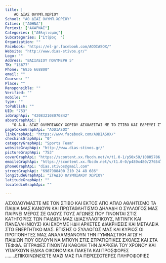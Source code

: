 ```yaml
---
title: |
    ΑΟ ΔΙΑΣ ΟΛΥΜΠ.ΧΩΡΙΟΥ
School: "ΑΟ ΔΙΑΣ ΟΛΥΜΠ.ΧΩΡΙΟΥ"
Cities: ["ΑΘΗΝΑ"]
Perioxi: ["ΑΧΑΡΝΑΙ"]
Categories: ["Αθλητισμός"]
Subcategories: ["Στίβος  "]
Organization: ""
Facebook: "https://el-gr.facebook.com/AODIASOX/"
Website: "http://www.dias-stivos.gr/"
Logo: ""
Address: "ΒΑΣΙΛΕΙΟΥ ΠΟΛΥΜΕΡΗ 5"
TK: "13677"
Phone: "6936 668800"
email: ""
Courses: ""
Place: ""
Rensponsible: ""
Verified: ""
mobile: ""
type: ""
toPublish: ""
UID: "753"
idGraphApi: "420832108070842"
aboutGraphApi: | 
   "Ο Α.Ο. ΔΙΑΣ ΟΛΥΜΠΙΑΚΟΥ ΧΩΡΙΟΥ ΑΣΧΟΛΕΙΤΑΙ ΜΕ ΤΟ ΣΤΙΒΟ ΚΑΙ ΕΔΡΕΥΕΙ ΣΤΙΣ ΕΓΚΑΤΑΣΤΑΣΕΙΣ ΤΟΥ ΣΤΑΔΙΟΥ ΤΟΥ ΟΛΥΜΠΙΑΚΟΥ ΧΩΡΙΟΥ. "
pagetokenGraphApi: "AODIASOX"
linkGraphApi: "https://www.facebook.com/AODIASOX/"
checkinsGraphApi: "0"
categoryGraphApi: "Sports Team"
websiteGraphApi: "http://www.dias-stivos.gr/"
pictureGraphApi: "753"
coverGraphApi: "https://scontent.xx.fbcdn.net/v/t1.0-1/p50x50/10805786_420835804737139_3593373170293733803_n.png?oh=7f7ea4c5de7962137922ea2b8bbe5c2a&amp;oe=5B4A765F"
emailsGraphApi: "https://scontent.xx.fbcdn.net/v/t1.0-0/p480x480/27654772_1013768675443846_9027384850271082260_n.jpg?oh=bdf22e4ae982ea6998159b518ac33d24&amp;oe=5B415C35"
phoneGraphApi: "dias.stivos@gmail.com"
streetGraphApi: "6987988400 210 24 48 686"
longitudeGraphApi: "ΣΤΑΔΙΟ ΟΛΥΜΠΙΑΚΟΥ ΧΩΡΙΟΥ"
latitudeGraphApi: ""
locatedinGraphApi: ""

---
```


ΑΣΧΟΛΟΥΜΑΣΤΕ ΜΕ ΤΟΝ ΣΤΙΒΟ ΚΑΙ ΕΚΤΟΣ ΑΠΟ ΑΠΛΟ ΑΘΛΗΤΙΣΜΟ ΤΑ ΠΑΙΔΙΑ ΜΑΣ ΚΑΝΟΥΝ ΚΑΙ ΠΡΩΤΑΘΛΗΤΙΣΜΟ ΔΗΛΑΔΗ Ο ΣΥΛΛΟΓΟΣ ΜΑΣ ΠΑΙΡΝΕΙ ΜΕΡΟΣ ΣΕ ΟΛΟΥΣ ΤΟΥΣ ΑΓΩΝΕΣ ΠΟΥ ΓΙΝΟΝΤΑΙ ΣΤΙΣ ΚΑΤΗΓΟΡΙΕΣ ΤΩΝ ΠΑΙΔΙΩΝ ΜΑΣ (ΔΙΑΣΥΛΛΟΓΙΚΟΥΣ, ΜΙΤΙΝΓΚ ΚΑΙ ΠΑΝΕΛΛΗΝΙΟΥΣ) ΚΑΙ ΕΧΟΥΜΕ ΗΔΗ ΑΡΚΕΤΕΣ ΔΙΑΚΡΗΣΕΙΣ ΚΑΙ ΜΕΤΑΛΕΙΑ ΣΤΟ ΕΝΕΡΓΗΤΙΚΟ ΜΑΣ. ΕΠΙΣΗΣ Ο ΣΥΛΛΟΓΟΣ ΜΑΣ ΚΑΙ ΚΥΡΙΟΣ ΟΙ ΠΡΟΠΟΝΗΤΕΣ ΜΑΣ ΑΝΑΛΑΜΒΑΝΟΥΝ ΤΗΝ ΓΥΜΝΑΣΤΙΚΗ ΑΓΩΓΗ ΠΑΙΔΙΩΝ ΠΟΥ ΘΕΛΟΥΝ ΝΑ ΜΠΟΥΝ ΣΤΙΣ ΣΤΡΑΤΙΩΤΙΚΕΣ ΣΧΟΛΕΣ ΚΑΙ ΣΤΑ ΤΕΦΦΑ. ΕΓΓΡΑΦΕΣ ΓΙΝΟΝΤΑΙ ΚΑΘΟΛΗ ΤΗΝ ΔΙΑΡΚΕΙΑ ΤΟΥ ΧΡΟΝΟΥ ΚΑΙ ΥΠΑΡΧΟΥΝ ΕΙΔΙΚΑ ΟΙΚΟΝΟΜΙΚΑ ΠΑΚΕΤΑ ΚΑΙ ΠΡΟΣΦΟΡΕΣ ........ΕΠΙΚΟΙΝΩΝΕΙΣΤΕ ΜΑΖΙ ΜΑΣ ΓΙΑ ΠΕΡΙΣΣΟΤΕΡΕΣ ΠΛΗΡΟΦΟΡΙΕΣ 

